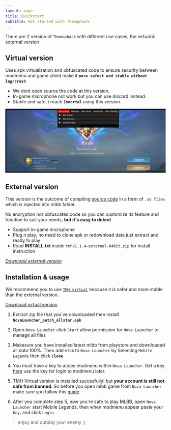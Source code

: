 ```yaml
---
layout: page
title: Quickstart
subtitle: Get started with Themaphack
---
```


There are 2 version of `Themaphack` with different use cases, the virtual & external version

## Virtual version

Uses apk virtualization and obfuscated code to ensure security between modmenu and game client make it **`more safest and stable without lag/crash`**

* We dont open source the code at this version.
* In-game microphone not work but you can use discord instead.
* Stable and safe, i reach **`Immortal`** using this version.

![screenshot](/assets/img/tmh_vip.jpg)


## External version

This version is the outcome of compiling [source code](https://github.com/anggorodhanumurti/themaphack) in a form of `.so files` which is injected into mlbb folder. 

No encryption nor obfuscated code so you can customize its feature and function to suit your needs, **but it's easy to detect**

* Support in-game microphone
* Plug n play, no need to clone apk or redownload data just extract and ready to play
* Read **INSTALL.txt** inside `tmhv1.1.4-external-64bit.zip` for install instruction
<div class="hero"><a href="#"><i class="bi bi-download"> Download external version</i></a></div>



## Installation & usage

We recommend you to use [`TMH virtual`](https://github.com/anggorodhanumurti/themaphack/releases/tag/v2.0-virtual(allstar-64bit)) because it is safer and more stable than the external version.

<div class="hero"><a href="#" class="btn btn-success"><i class="bi bi-download"></i> Download virtual version</a></div>

1. Extract zip file that you've downloaded then install **`NovaLauncher_patch_allstar.apk`**

2. Open `Nova Launcher` click `Start` allow permission for `Nova Launcher` to manage all files

3. Makesure you have installed latest mlbb from playstore and downloaded all data 100%. Then add `mlbb` to `Nova Launcher` by Selecting `Mobile Legends` then click **`Clone`**

4. You must have a key to acces modmenu within `Nova Launcher`. Get a key [here](https://vimeo.com/1095182829/b14412f5f5) use the key for login to modmenu later.

5. TMH Virtual version is installed succesfully! but **your account is still not safe from banned**. So before you open mlbb game from `Nova Launcher` make sure you follow this [guide](https://www.patreon.com/posts/guide-how-to-not-130259867?utm_medium=clipboard_copy&utm_source=copyLink&utm_campaign=postshare_creator&utm_content=join_link)

6. After you complete step 5, now you're safe to play MLBB, open `Nova Launcher` start Mobile Legends, then when modmenu appear paste your `Key`, and click `Login` 

> enjoy and outplay your enemy ;)